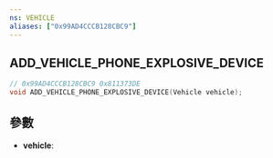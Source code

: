 ```yaml
---
ns: VEHICLE
aliases: ["0x99AD4CCCB128CBC9"]
---
```

## ADD_VEHICLE_PHONE_EXPLOSIVE_DEVICE

```c
// 0x99AD4CCCB128CBC9 0x811373DE
void ADD_VEHICLE_PHONE_EXPLOSIVE_DEVICE(Vehicle vehicle);
```


## 參數
* **vehicle**: 

